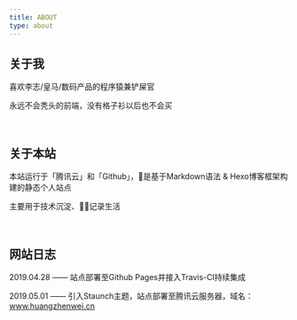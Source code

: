 ```yaml
---
title: ABOUT
type: about
---
```

## 关于我

喜欢李志/皇马/数码产品的程序猿兼铲屎官

永远不会秃头的前端，没有格子衫以后也不会买

&nbsp;

## 关于本站

本站运行于「腾讯云」和「Github」，是基于Markdown语法 & Hexo博客框架构建的静态个人站点

主要用于技术沉淀、记录生活

&nbsp;

## 网站日志

2019.04.28 —— 站点部署至Github Pages并接入Travis-CI持续集成

2019.05.01 —— 引入Staunch主题，站点部署至腾讯云服务器，域名：www.huangzhenwei.cn